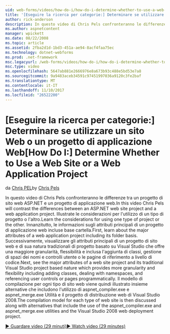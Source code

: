 ```yaml
---
uid: web-forms/videos/how-do-i/how-do-i-determine-whether-to-use-a-web-site-or-a-web-application-project
title: '[Eseguire la ricerca per categorie:] Determinare se utilizzare un sito Web o un progetto di applicazione Web | Documenti Microsoft'
author: rick-anderson
description: In questo video di Chris Pels confronteranno le differenze tra un progetto di sito web ASP.NET e un progetto di applicazione web. Ulteriori considerazioni per l'utilizzo...
ms.author: aspnetcontent
manager: wpickett
ms.date: 08/22/2008
ms.topic: article
ms.assetid: 2fba2d1d-1bd3-451a-ae94-8acf4faa75ec
ms.technology: dotnet-webforms
ms.prod: .net-framework
msc.legacyurl: /web-forms/videos/how-do-i/how-do-i-determine-whether-to-use-a-web-site-or-a-web-application-project
msc.type: video
ms.openlocfilehash: 5647ab881e2666976e8a673b93c488e5bd53e7a8
ms.sourcegitcommit: 9a9483aceb34591c97451997036a9120c3fe2baf
ms.translationtype: MT
ms.contentlocale: it-IT
ms.lasthandoff: 11/10/2017
ms.locfileid: "26522200"
---
```

<a name="how-do-i-determine-whether-to-use-a-web-site-or-a-web-application-project"></a><span data-ttu-id="08ac0-104">[Eseguire la ricerca per categorie:] Determinare se utilizzare un sito Web o un progetto di applicazione Web</span><span class="sxs-lookup"><span data-stu-id="08ac0-104">[How Do I:] Determine Whether to Use a Web Site or a Web Application Project</span></span>
====================
<span data-ttu-id="08ac0-105">da [Chris PEL](https://twitter.com/chrispels)</span><span class="sxs-lookup"><span data-stu-id="08ac0-105">by [Chris Pels](https://twitter.com/chrispels)</span></span>

<span data-ttu-id="08ac0-106">In questo video di Chris Pels confronteranno le differenze tra un progetto di sito web ASP.NET e un progetto di applicazione web.</span><span class="sxs-lookup"><span data-stu-id="08ac0-106">In this video Chris Pels will contrast the differences between an ASP.NET web site project and a web application project.</span></span> <span data-ttu-id="08ac0-107">Illustrate le considerazioni per l'utilizzo di un tipo di progetto o l'altro.</span><span class="sxs-lookup"><span data-stu-id="08ac0-107">Learn the considerations for using one type of project or the other.</span></span> <span data-ttu-id="08ac0-108">Innanzitutto, le informazioni sugli attributi principali di un progetto di applicazione web incluse base cartella.</span><span class="sxs-lookup"><span data-stu-id="08ac0-108">First, learn about the major attributes of a web application project including its folder basis.</span></span> <span data-ttu-id="08ac0-109">Successivamente, visualizzare gli attributi principali di un progetto di sito web e di sua natura tradizionali di progetto basato su Visual Studio che offre una maggiore granularità, flessibilità e inclusa l'aggiunta di classi, gestione di spazi dei nomi e controlli utente o le pagine di riferimento a livello di codice.</span><span class="sxs-lookup"><span data-stu-id="08ac0-109">Next, see the major attributes of a web site project and its traditional Visual Studio project based nature which provides more granularity and flexibility including adding classes, dealing with namespaces, and referencing user controls or pages programmatically.</span></span> <span data-ttu-id="08ac0-110">Il modello di compilazione per ogni tipo di sito web viene quindi illustrato insieme alternative che includono l'utilizzo di aspnet\_compiler.exe e aspnet\_merge.exe Utilità e il progetto di distribuzione web di Visual Studio 2008.</span><span class="sxs-lookup"><span data-stu-id="08ac0-110">The compilation model for each type of web site is then discussed along with alternatives that include the use of the aspnet\_compiler.exe and aspnet\_merge.exe utilities and the Visual Studio 2008 web deployment project.</span></span>

[<span data-ttu-id="08ac0-111">&#9654; Guardare video (29 minuti)</span><span class="sxs-lookup"><span data-stu-id="08ac0-111">&#9654; Watch video (29 minutes)</span></span>](https://channel9.msdn.com/Blogs/ASP-NET-Site-Videos/how-do-i-determine-whether-to-use-a-web-site-or-a-web-application-project)
